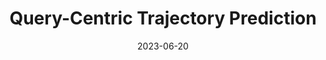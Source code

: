 ---
title: "Query-Centric Trajectory Prediction"
collection: publications
permalink: /publication/qcnet
excerpt: 'A query-centric paradigm for trajectory prediction, enabling streaming scene encoding, parallel multi-agent decoding, multi-modal and long-term prediction.'
date: 2023-06-20
venue: 'CVPR 2023, first-place solution on Arogoverse 1 and Argoverse 2 motion forecasting benchmarks'
# paperurl: 'https://openaccess.thecvf.com/content/CVPR2022/papers/Zhou_HiVT_Hierarchical_Vector_Transformer_for_Multi-Agent_Motion_Prediction_CVPR_2022_paper.pdf'
imgurl: 'qcnet.png'
show: true
authors:
    - name: Zikang Zhou
    - name: Jianping Wang
    - name: Yung-Hui Li
    - name: Yu-Kai Huang
---